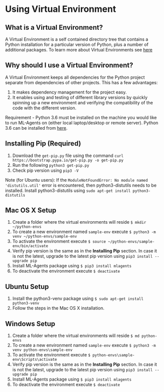 # Using Virtual Environment

## What is a Virtual Environment?
A Virtual Environment is a self contained directory tree that contains a Python installation 
for a particular version of Python, plus a number of additional packages. To learn more about 
Virtual Environments see [here](https://docs.python.org/3/library/venv.html)

## Why should I use a Virtual Environment?
A Virtual Environment keeps all dependencies for the Python project separate from dependencies 
of other projects. This has a few advantages:
1. It makes dependency management for the project easy.
1. It enables using and testing of different library versions by quickly 
spinning up a new environment and verifying the compatibility of the code with the
different version. 

Requirement - Python 3.6 must be installed on the machine you would like 
to run ML-Agents on (either local laptop/desktop or remote server). Python 3.6 can be 
installed from [here](https://www.python.org/downloads/). 


## Installing Pip (Required)

1. Download the `get-pip.py` file using the command `curl https://bootstrap.pypa.io/get-pip.py -o get-pip.py`
1. Run the following `python3 get-pip.py`
1. Check pip version using `pip3 -V`

Note (for Ubuntu users): If the `ModuleNotFoundError: No module named 'distutils.util'` error is encountered, then
python3-distutils needs to be installed. Install python3-distutils using `sudo apt-get install python3-distutils` 

## Mac OS X Setup

1. Create a folder where the virtual environments will reside `$ mkdir ~/python-envs`
1. To create a new environment named `sample-env` execute `$ python3 -m venv ~/python-envs/sample-env`  
1. To activate the environment execute `$ source ~/python-envs/sample-env/bin/activate`
1. Verify pip version is the same as in the __Installing Pip__ section. In case it is not the latest, upgrade to 
the latest pip version using `pip3 install --upgrade pip` 
1. Install ML-Agents package using `$ pip3 install mlagents`
1. To deactivate the environment execute `$ deactivate`

## Ubuntu Setup 

1. Install the python3-venv package using `$ sudo apt-get install python3-venv`
1. Follow the steps in the Mac OS X installation.

## Windows Setup

1. Create a folder where the virtual environments will reside `$ md python-envs`
1. To create a new environment named `sample-env` execute `$ python3 -m venv python-envs\sample-env`  
1. To activate the environment execute `$ python-envs\sample-env\Scripts\activate`
1. Verify pip version is the same as in the __Installing Pip__ section. In case it is not the latest, upgrade to 
the latest pip version using `pip3 install --upgrade pip`
1. Install ML-Agents package using `$ pip3 install mlagents`
1. To deactivate the environment execute `$ deactivate`
